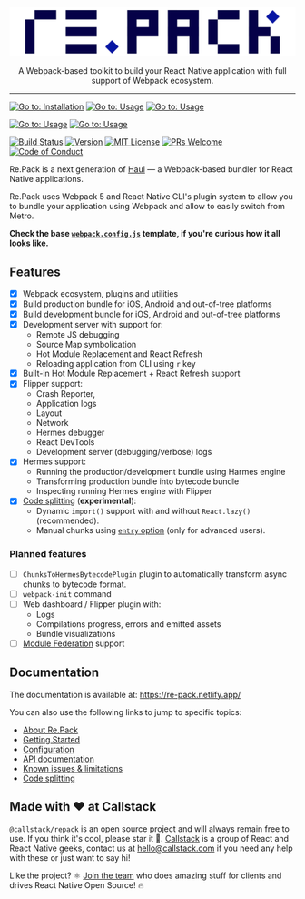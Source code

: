 <p align="center">
  <img src="./logo.png">
</p>
<p align="center">
A Webpack-based toolkit to build your React Native application with full support of Webpack ecosystem.
</p>

---

[![Go to: Installation][goto-installation-badge]][goto-installation]
[![Go to: Usage][goto-usage-badge]][goto-usage]
[![Go to: Usage][goto-api-docs-badge]][goto-api-docs]

[![Go to: Usage][goto-contributing-badge]][goto-contributing]
[![Go to: Usage][goto-architecture-badge]][goto-architecture]

[![Build Status][build-badge]][build]
[![Version][version-badge]][version]
[![MIT License][license-badge]][license]
[![PRs Welcome][prs-welcome-badge]][prs-welcome]
[![Code of Conduct][coc-badge]][coc]

Re.Pack is a next generation of [Haul](https://github.com/callstack/haul) — a Webpack-based bundler for React Native applications.

Re.Pack uses Webpack 5 and React Native CLI's plugin system to allow you to bundle your application using Webpack and allow to easily switch from Metro.

__Check the base [`webpack.config.js`](https://github.com/callstack/repack/blob/main/templates/webpack.config.js) template, if you're curious how it all looks like.__

## Features

- [x] Webpack ecosystem, plugins and utilities
- [x] Build production bundle for iOS, Android and out-of-tree platforms
- [x] Build development bundle for iOS, Android and out-of-tree platforms
- [x] Development server with support for:
  - Remote JS debugging
  - Source Map symbolication 
  - Hot Module Replacement and React Refresh
  - Reloading application from CLI using `r` key
- [x] Built-in Hot Module Replacement + React Refresh support
- [x] Flipper support:
  - Crash Reporter,
  - Application logs
  - Layout
  - Network
  - Hermes debugger
  - React DevTools
  - Development server (debugging/verbose) logs
- [x] Hermes support:
  - Running the production/development bundle using Harmes engine
  - Transforming production bundle into bytecode bundle
  - Inspecting running Hermes engine with Flipper
- [x] [Code splitting](https://github.com/callstack/nativepack/discussions/45) (__experimental__):
  - Dynamic `import()` support with and without `React.lazy()` (recommended).
  - Manual chunks using [`entry` option](https://webpack.js.org/concepts/entry-points/) (only for advanced users).

### Planned features

- [ ] `ChunksToHermesBytecodePlugin` plugin to automatically transform async chunks to bytecode format.
- [ ] `webpack-init` command
- [ ] Web dashboard / Flipper plugin with:
  - Logs
  - Compilations progress, errors and emitted assets
  - Bundle visualizations
- [ ] [Module Federation](https://medium.com/swlh/webpack-5-module-federation-a-game-changer-to-javascript-architecture-bcdd30e02669) support

## Documentation

The documentation is available at: https://re-pack.netlify.app/

You can also use the following links to jump to specific topics:

- [About Re.Pack](https://re-pack.netlify.app/docs/about)
- [Getting Started](https://re-pack.netlify.app/docs/getting-started)
- [Configuration](https://re-pack.netlify.app/docs/configuration/webpack-config)
- [API documentation](https://re-pack.netlify.app/docs/api/index)
- [Known issues & limitations](https://github.com/callstack/nativepack/discussions/44)
- [Code splitting](https://github.com/callstack/nativepack/discussions/45)

## Made with ❤️ at Callstack

`@callstack/repack` is an open source project and will always remain free to use. If you think it's cool, please star it 🌟. [Callstack][callstack-readme-with-love] is a group of React and React Native geeks, contact us at [hello@callstack.com](mailto:hello@callstack.com) if you need any help with these or just want to say hi!

Like the project? ⚛️ [Join the team](https://callstack.com/careers/?utm_campaign=Senior_RN&utm_source=github&utm_medium=readme) who does amazing stuff for clients and drives React Native Open Source! 🔥

<!-- badges -->
[callstack-readme-with-love]: https://callstack.com/?utm_source=github.com&utm_medium=referral&utm_campaign=react-native-paper&utm_term=readme-with-love
[goto-installation-badge]: https://img.shields.io/badge/go%20to-Installation-blue?style=flat-square
[goto-installation]: https://re-pack.netlify.app/docs/getting-started#installation
[goto-usage-badge]: https://img.shields.io/badge/go%20to-Usage-blue?style=flat-square
[goto-usage]: https://re-pack.netlify.app/docs/getting-started#usage
[goto-api-docs-badge]: https://img.shields.io/badge/go%20to-API%20docs-blue?style=flat-square
[goto-api-docs]: https://re-pack.netlify.app/

[goto-contributing-badge]: https://img.shields.io/badge/go%20to-CONTRIBUTING.md-blue?style=flat-square
[goto-contributing]: ./CONTRIBUTING.md
[goto-architecture-badge]: https://img.shields.io/badge/go%20to-ARCHITECTURE.md-blue?style=flat-square
[goto-architecture]: ./ARCHITECTURE.md

[build-badge]: https://img.shields.io/github/workflow/status/callstack/repack/CI/main?style=flat-square
[build]: https://github.com/callstack/repack/actions/workflows/main.yml
[version-badge]: https://img.shields.io/npm/v/@callstack/repack?style=flat-square
[version]: https://www.npmjs.com/package/@callstack/repack
[license-badge]: https://img.shields.io/npm/l/@callstack/repack?style=flat-square
[license]: https://github.com/callstack/repack/blob/master/LICENSE
[prs-welcome-badge]: https://img.shields.io/badge/PRs-welcome-brightgreen.svg?style=flat-square
[prs-welcome]: ./CONTRIBUTING.md
[coc-badge]: https://img.shields.io/badge/code%20of-conduct-ff69b4.svg?style=flat-square
[coc]: https://github.com/callstack/repack/blob/master/CODE_OF_CONDUCT.md
